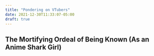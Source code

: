 ```yaml
---
title: "Pondering on VTubers"
date: 2021-12-30T11:33:07-05:00
draft: true
---
```


## The Mortifying Ordeal of Being Known (As an Anime Shark Girl)
